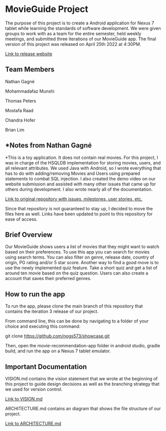 # MovieGuide Project

The purpose of this project is to create a Android application for Nexus 7 tablet while learning the standards of
software development. We were given groups to work with as a team for the entire semester, held weekly meetings, and
submitted three iterations of our MovieGuide app. The final version of this project was released on April 25th 2022
at 4:30PM.

[Link to release website](https://htmlpreview.github.io/?https://github.com/nogs573/showcase/blob/main/movie-recommendation-app/website/movie-guide-website.html)

## Team Members

Nathan Gagné

Mohammadafaz Munshi

Thomas Peters

Mostafa Raad

Chandra Hofer

Brian Lim

## *Notes from Nathan Gagné

*This is a toy application. It does not contain real movies.
For this project, I was in charge of the HSQLDB implementation for storing movies, users, and all relevant attributes.
We used Java with Android, so I wrote everything that has to do with adding/removing Movies and Users using prepared
statements to combat SQL injection. I also created the demo video on our website submission and assisted with many other
issues that came up for others during development. I also wrote nearly all of the documentation.

[Link to original repository with issues, milestones, user stories, etc.](https://code.cs.umanitoba.ca/winter-2022-a02/group-3/movie-recommendation-app.git)

Since that repository is not guaranteed to stay up, I decided to move the files here as well. Links have been updated
to point to this repository for ease of access.

## Brief Overview

Our MovieGuide shows users a list of movies that they might want to watch based on their preferences. To use this app
you can search for movies using search terms. You can also filter on genre, release date, country of origin, PG rating
and/or 5 star score. Another way to find a good move is to use the newly implemented quiz feature. Take a short quiz
and get a list of around ten movie based on the quiz question. Users can also create a account that saves their
preferred genres. 

## How to run the app

To run the app, please clone the main branch of this repository that contains the iteration 3 release of our project.

From command line, this can be done by navigating to a folder of your choice and executing this command:

git clone https://github.com/nogs573/showcase.git

Then, open the movie-recommendation-app folder in android studio, gradle build, and run the app on a Nexus 7 tablet emulator.

## Important Documentation

VISION.md contains the vision statement that we wrote at the beginning of this project to guide design decisions
as well as the branching strategy that we used for version control.

[Link to VISION.md](https://github.com/nogs573/showcase/blob/a0b565ed43cb7009d2c7ae7d089c5cbcfec7745c/movie-recommendation-app/VISION.md)

ARCHITECTURE.md contains an diagram that shows the file structure of our project.

[Link to ARCHITECTURE.md](https://github.com/nogs573/showcase/blob/a0b565ed43cb7009d2c7ae7d089c5cbcfec7745c/movie-recommendation-app/ARCHITECTURE.md)







